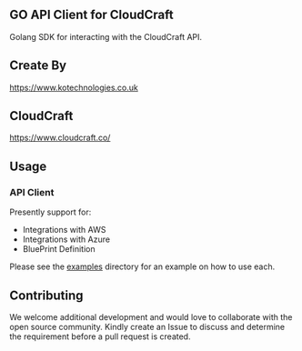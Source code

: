 ## GO API Client for CloudCraft

Golang SDK for interacting with the CloudCraft API.

## Create By
https://www.kotechnologies.co.uk

## CloudCraft
https://www.cloudcraft.co/

## Usage

### API Client

Presently support for:
 * Integrations with AWS
 * Integrations with Azure
 * BluePrint Definition

Please see the [examples](examples) directory for an example on how to use each.


## Contributing

We welcome additional development and would love to collaborate with the open source community.
Kindly create an Issue to discuss and determine the requirement before a pull request is created.

